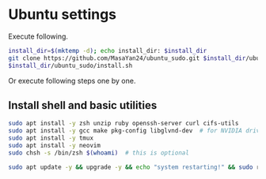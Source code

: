 # Ubuntu settings

Execute following.
```sh
install_dir=$(mktemp -d); echo install_dir: $install_dir
git clone https://github.com/MasaYan24/ubuntu_sudo.git $install_dir/ubuntu_sudo
$install_dir/ubuntu_sudo/install.sh
```

Or execute following steps one by one.

## Install shell and basic utilities
```sh
sudo apt install -y zsh unzip ruby openssh-server curl cifs-utils
sudo apt install -y gcc make pkg-config libglvnd-dev  # for NVIDIA driver
sudo apt install -y tmux
sudo apt install -y neovim
sudo chsh -s /bin/zsh $(whoami)  # this is optional

sudo apt update -y && upgrade -y && echo "system restarting!" && sudo reboot
```
